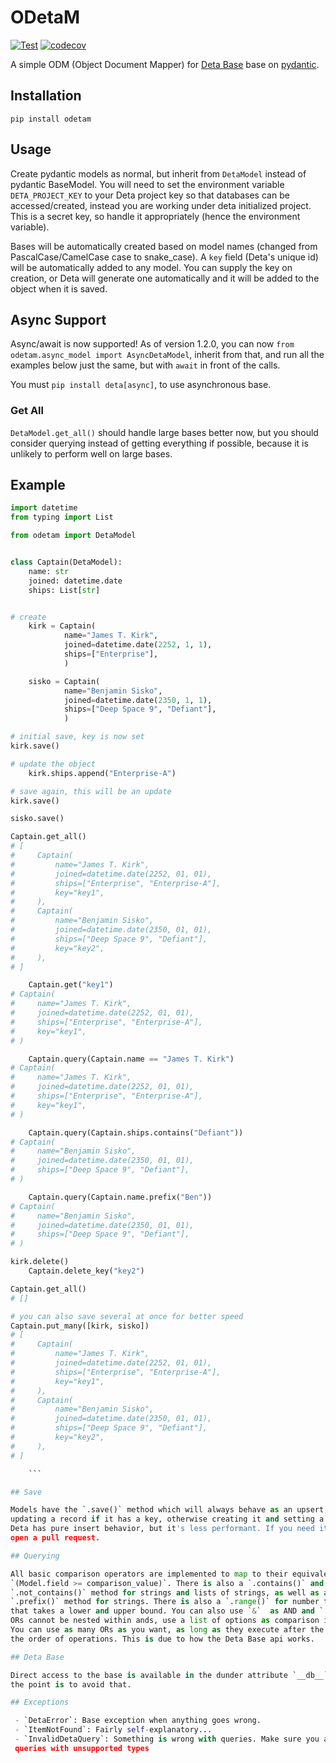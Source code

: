 # ODetaM

[![Test](https://github.com/rickh94/ODetaM/actions/workflows/test.yml/badge.svg)](https://github.com/rickh94/ODetaM/actions/workflows/test.yml)
[![codecov](https://codecov.io/gh/rickh94/odetam/branch/main/graph/badge.svg?token=BLDIMHU9FB)](https://codecov.io/gh/rickh94/odetam)

A simple ODM (Object Document Mapper) for [Deta Base](https://deta.sh) base on
[pydantic](https://github.com/samuelcolvin/pydantic/).

## Installation

`pip install odetam`

## Usage

Create pydantic models as normal, but inherit from `DetaModel` instead of 
pydantic BaseModel. You will need to set the environment variable 
`DETA_PROJECT_KEY` to your Deta project key so that databases can be 
accessed/created, instead you are working under deta initialized project. This 
is a secret key, so handle it appropriately (hence the environment variable).

Bases will be automatically created based on model names (changed from 
PascalCase/CamelCase case to snake_case). A `key` field (Deta's unique id) will 
be automatically added to any model. You can supply the key on creation, or 
Deta will generate one automatically and it will be added to the object when it 
is saved.

## Async Support

Async/await is now supported! As of version 1.2.0, you can now 
`from odetam.async_model import AsyncDetaModel`, inherit from that, and run all 
the examples below just the same, but with `await` in front of the calls.

You must `pip install deta[async]`, to use asynchronous base.


### Get All

`DetaModel.get_all()` should handle large bases better now, but you should 
consider querying instead of getting everything if possible, because it is
unlikely to perform well on large bases.


## Example

```python
import datetime
from typing import List

from odetam import DetaModel


class Captain(DetaModel):
    name: str
    joined: datetime.date
    ships: List[str]


# create
    kirk = Captain(
            name="James T. Kirk",
            joined=datetime.date(2252, 1, 1),
            ships=["Enterprise"],
            )

    sisko = Captain(
            name="Benjamin Sisko",
            joined=datetime.date(2350, 1, 1),
            ships=["Deep Space 9", "Defiant"],
            )

# initial save, key is now set
kirk.save()

# update the object
    kirk.ships.append("Enterprise-A")

# save again, this will be an update
kirk.save()

sisko.save()

Captain.get_all()
# [
#     Captain(
#         name="James T. Kirk", 
#         joined=datetime.date(2252, 01, 01), 
#         ships=["Enterprise", "Enterprise-A"],
#         key="key1",
#     ),
#     Captain(
#         name="Benjamin Sisko",
#         joined=datetime.date(2350, 01, 01), 
#         ships=["Deep Space 9", "Defiant"],
#         key="key2",
#     ),
# ]

    Captain.get("key1")
# Captain(
#     name="James T. Kirk", 
#     joined=datetime.date(2252, 01, 01), 
#     ships=["Enterprise", "Enterprise-A"],
#     key="key1",
# )

    Captain.query(Captain.name == "James T. Kirk")
# Captain(
#     name="James T. Kirk", 
#     joined=datetime.date(2252, 01, 01), 
#     ships=["Enterprise", "Enterprise-A"],
#     key="key1",
# )

    Captain.query(Captain.ships.contains("Defiant"))
# Captain(
#     name="Benjamin Sisko",
#     joined=datetime.date(2350, 01, 01),
#     ships=["Deep Space 9", "Defiant"],
# )

    Captain.query(Captain.name.prefix("Ben"))
# Captain(
#     name="Benjamin Sisko",
#     joined=datetime.date(2350, 01, 01),
#     ships=["Deep Space 9", "Defiant"],
# )

kirk.delete()
    Captain.delete_key("key2")

Captain.get_all()
# []

# you can also save several at once for better speed
Captain.put_many([kirk, sisko])
# [
#     Captain(
#         name="James T. Kirk", 
#         joined=datetime.date(2252, 01, 01), 
#         ships=["Enterprise", "Enterprise-A"],
#         key="key1",
#     ),
#     Captain(
#         name="Benjamin Sisko",
#         joined=datetime.date(2350, 01, 01), 
#         ships=["Deep Space 9", "Defiant"],
#         key="key2",
#     ),
# ]

    ```

## Save

Models have the `.save()` method which will always behave as an upsert, 
updating a record if it has a key, otherwise creating it and setting a key. 
Deta has pure insert behavior, but it's less performant. If you need it, please 
open a pull request.

## Querying

All basic comparison operators are implemented to map to their equivalents as 
`(Model.field >= comparison_value)`. There is also a `.contains()` and 
`.not_contains()` method for strings and lists of strings, as well as a 
`.prefix()` method for strings. There is also a `.range()` for number types 
that takes a lower and upper bound. You can also use `&`  as AND and `|` as OR. 
ORs cannot be nested within ands, use a list of options as comparison instead. 
You can use as many ORs as you want, as long as they execute after the ANDs in 
the order of operations. This is due to how the Deta Base api works.

## Deta Base

Direct access to the base is available in the dunder attribute `__db__`, though 
the point is to avoid that.

## Exceptions

 - `DetaError`: Base exception when anything goes wrong.
 - `ItemNotFound`: Fairly self-explanatory...
 - `InvalidDetaQuery`: Something is wrong with queries. Make sure you aren't using
 queries with unsupported types
